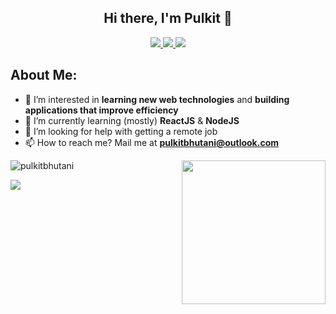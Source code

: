 
<h2 align='center'>
    Hi there, I'm Pulkit 👋
</h2>
<p align='center'>
    <a href="https://twitter.com/bhutanipulkit">
        <img src="https://img.shields.io/badge/Twitter-1DA1F2?style=for-the-badge&logo=twitter&logoColor=white" />
    </a>
    <a href="https://www.linkedin.com/in/pulkitbhutani/">
        <img src="https://img.shields.io/badge/linkedin-%230077B5.svg?&style=for-the-badge&logo=linkedin&logoColor=white" />
    </a>
    <a href="https://www.twitch.tv/javascriptwithpulkit/">
        <img src="https://img.shields.io/badge/Twitch-9146FF?style=for-the-badge&logo=twitch&logoColor=white" />
    </a>
</p>

## About Me:
- 👀 I’m interested in **learning new web technologies** and **building applications that improve efficiency**
- 🌱 I’m currently learning (mostly) **ReactJS** & **NodeJS**
- 🤔  I’m looking for help with getting a remote job
- 📫 How to reach me? Mail me at **pulkitbhutani@outlook.com**
<img align='right' src="https://media.giphy.com/media/M9gbBd9nbDrOTu1Mqx/giphy.gif" width="230">
<p align="left"> <img src="https://github-readme-stats.vercel.app/api?username=pulkitbhutani&show_icons=true&theme=dracula" alt="pulkitbhutani" /> 
</p>
<p align="left">
    <img src="https://github-readme-stats.vercel.app/api/top-langs/?username=pulkitbhutani&theme=dracula" />
</p>

<!--
**pulkitbhutani/pulkitbhutani** is a ✨ _special_ ✨ repository because its `README.md` (this file) appears on your GitHub profile.

Here are some ideas to get you started:

- 🔭 I’m currently working on ...
- 🌱 I’m currently learning ...
- 👯 I’m looking to collaborate on ...
- 🤔 I’m looking for help with ...
- 💬 Ask me about ...
- 📫 How to reach me: ...
- 😄 Pronouns: ...
- ⚡ Fun fact: ...
-->
